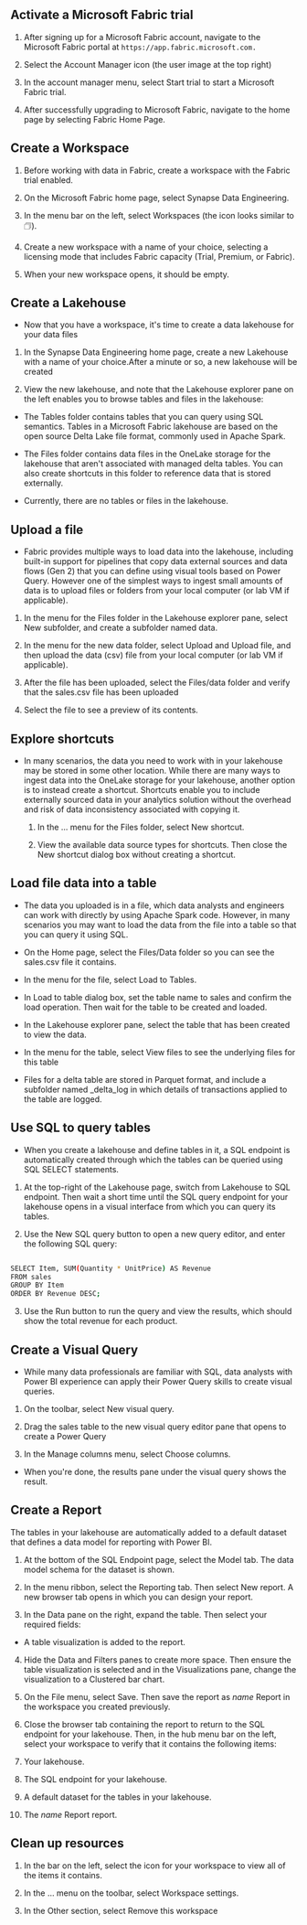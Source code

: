 ## Activate a Microsoft Fabric trial

1. After signing up for a Microsoft Fabric account, navigate to the Microsoft Fabric portal at `https://app.fabric.microsoft.com.`

2. Select the Account Manager icon (the user image at the top right)

3. In the account manager menu, select Start trial to start a Microsoft Fabric trial.

4. After successfully upgrading to Microsoft Fabric, navigate to the home page by selecting Fabric Home Page.

## Create a Workspace

1. Before working with data in Fabric, create a workspace with the Fabric trial enabled.

2. On the Microsoft Fabric home page, select Synapse Data Engineering.

3. In the menu bar on the left, select Workspaces (the icon looks similar to 🗇).

4. Create a new workspace with a name of your choice, selecting a licensing mode that includes Fabric capacity (Trial, Premium, or Fabric).

5. When your new workspace opens, it should be empty.

## Create a Lakehouse

- Now that you have a workspace, it's time to create a data lakehouse for your data files

1. In the Synapse Data Engineering home page, create a new Lakehouse with a name of your choice.After a minute or so, a new lakehouse will be created

2. View the new lakehouse, and note that the Lakehouse explorer pane on the left enables you to browse tables and files in the lakehouse:

 - The Tables folder contains tables that you can query using SQL semantics. Tables in a Microsoft Fabric lakehouse are based on the open source Delta Lake file format, commonly used in Apache Spark.

 - The Files folder contains data files in the OneLake storage for the lakehouse that aren't associated with managed delta tables. You can also create shortcuts in this folder to reference data that is stored externally.

- Currently, there are no tables or files in the lakehouse.

## Upload a file

- Fabric provides multiple ways to load data into the lakehouse, including built-in support for pipelines that copy data external sources and data flows (Gen 2) that you can define using visual tools based on Power Query. However one of the simplest ways to ingest small amounts of data is to upload files or folders from your local computer (or lab VM if applicable).

1. In the menu for the Files folder in the Lakehouse explorer pane, select New subfolder, and create a subfolder named data.

2. In the menu for the new data folder, select Upload and Upload file, and then upload the data (csv) file from your local computer (or lab VM if applicable).

3. After the file has been uploaded, select the Files/data folder and verify that the sales.csv file has been uploaded

4. Select the file to see a preview of its contents.

## Explore shortcuts

- In many scenarios, the data you need to work with in your lakehouse may be stored in some other location. While there are many ways to ingest data into the OneLake storage for your lakehouse, another option is to instead create a shortcut. Shortcuts enable you to include externally sourced data in your analytics solution without the overhead and risk of data inconsistency associated with copying it.

  1. In the ... menu for the Files folder, select New shortcut.

  2. View the available data source types for shortcuts. Then close the New shortcut dialog box without creating a shortcut.

## Load file data into a table

- The data you uploaded is in a file, which data analysts and engineers can work with directly by using Apache Spark code. However, in many scenarios you may want to load the data from the file into a table so that you can query it using SQL.

- On the Home page, select the Files/Data folder so you can see the sales.csv file it contains.

- In the menu for the file, select Load to Tables.

- In Load to table dialog box, set the table name to sales and confirm the load operation. Then wait for the table to be created and loaded.

- In the Lakehouse explorer pane, select the table that has been created to view the data.

- In the menu for the table, select View files to see the underlying files for this table

- Files for a delta table are stored in Parquet format, and include a subfolder named _delta_log in which details of transactions applied to the table are logged.

## Use SQL to query tables

- When you create a lakehouse and define tables in it, a SQL endpoint is automatically created through which the tables can be queried using SQL SELECT statements.

1. At the top-right of the Lakehouse page, switch from Lakehouse to SQL endpoint. Then wait a short time until the SQL query endpoint for your lakehouse opens in a visual interface from which you can query its tables.

2. Use the New SQL query button to open a new query editor, and enter the following SQL query:

```bash

SELECT Item, SUM(Quantity * UnitPrice) AS Revenue
FROM sales
GROUP BY Item
ORDER BY Revenue DESC;

```

3. Use the Run button to run the query and view the results, which should show the total revenue for each product.

## Create a Visual Query

- While many data professionals are familiar with SQL, data analysts with Power BI experience can apply their Power Query skills to create visual queries.

1. On the toolbar, select New visual query.

2. Drag the sales table to the new visual query editor pane that opens to create a Power Query

3. In the Manage columns menu, select Choose columns. 

- When you're done, the results pane under the visual query shows the result.

## Create a Report

The tables in your lakehouse are automatically added to a default dataset that defines a data model for reporting with Power BI.

1. At the bottom of the SQL Endpoint page, select the Model tab. The data model schema for the dataset is shown.

2. In the menu ribbon, select the Reporting tab. Then select New report. A new browser tab opens in which you can design your report.

3. In the Data pane on the right, expand the table. Then select your required fields:

- A table visualization is added to the report.

4. Hide the Data and Filters panes to create more space. Then ensure the table visualization is selected and in the Visualizations pane, change the visualization to a Clustered bar chart.

5. On the File menu, select Save. Then save the report as *name* Report in the workspace you created previously.

6. Close the browser tab containing the report to return to the SQL endpoint for your lakehouse. Then, in the hub menu bar on the left, select your workspace to verify that it contains the following items:

 1. Your lakehouse.
 2. The SQL endpoint for your lakehouse.
 3. A default dataset for the tables in your lakehouse.
 4. The *name* Report report.

## Clean up resources

1. In the bar on the left, select the icon for your workspace to view all of the items it contains.

2. In the … menu on the toolbar, select Workspace settings.

3. In the Other section, select Remove this workspace 
